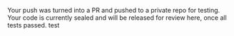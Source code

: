 Your push was turned into a PR and pushed to a private repo for testing. Your code is currently sealed and will be released for review here, once all tests passed.
test
